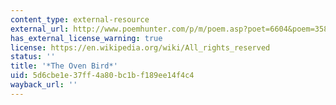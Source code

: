 ```yaml
---
content_type: external-resource
external_url: http://www.poemhunter.com/p/m/poem.asp?poet=6604&poem=35853
has_external_license_warning: true
license: https://en.wikipedia.org/wiki/All_rights_reserved
status: ''
title: '*The Oven Bird*'
uid: 5d6cbe1e-37ff-4a80-bc1b-f189ee14f4c4
wayback_url: ''
---
```

